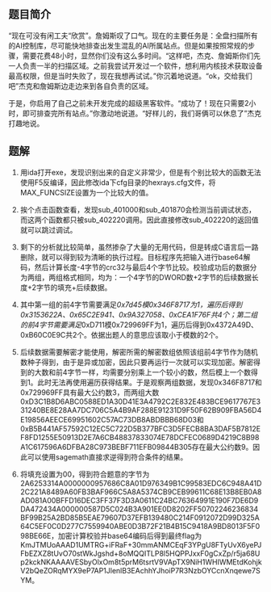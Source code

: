 ## 题目简介

“现在可没有闲工夫“欣赏”。詹姆斯叹了口气。现在的主要任务是：全盘扫描所有的AI控制库，尽可能快地排查出发生混乱的AI所属站点。但是如果按照常规的步骤，需要花费48小时，显然你们没有这么多时间。“这样吧，杰克、詹姆斯你们先一人负责一半的扫描区域。之前我尝试开发过一个软件，想利用内核技术获取设备最高权限，但是当时失败了，现在我想再试试。”你沉着地说道。“ok，交给我们吧”杰克和詹姆斯边走边来到各自负责的区域。

于是，你启用了自己之前未开发完成的超级黑客软件。“成功了！现在只需要2小时，即可排查完所有站点。”你激动地说道。“好样儿的，我们哥俩可以休息了”杰克打趣地说。

## 题解

1. 用ida打开exe，发现识别出来的自定义非常少，但是有个别比较大的函数无法使用F5反编译，因此修改ida下cfg目录的hexrays.cfg文件，将MAX_FUNCSIZE设置为一个比较大的值。

2. 挨个点击函数查看，发现sub_401000和sub_401870会检测当前调试状态，而这两个函数都只被sub_402220调用。因此直接修改sub_402220的返回值就可以跳过调试。
3. 剩下的分析就比较简单，虽然掺杂了大量的无用代码，但是转成C语言后一路删除，就可以得到较为清晰的执行过程。目标程序先把输入进行base64解码，然后计算长度-4字节的crc32与最后4个字节比较。校验成功后的数据分为两组，两组格式相同，均为：一个4字节的DWORD数+2字节的后续数据长度+2字节的填充+后续数据。
4. 其中第一组的前4字节需要满足*0x7d45模0x346F8717为1，遍历后得到0x3153622A、0x65C2E941、0x9A327058、0xCEA1F76F共4个；第二组的前4字节需要满足*0xD711模0x729969FF为1，遍历后得到0x4372A49D、0xB60C0E9C共2个。依据出题人的意思应该取小于模数的2个。
5. 后续数据需要解密才能使用，解密所需的解密数组依照该组前4字节作为随机数种子得到，由于是异或加密，因此只要再运行一次就可以实现加密。解密得到的大数和前4字节一样，均需要分别乘上一个较小的数，然后模上一个数得到1。此时无法再使用遍历获得结果。于是观察两组数据，发现0x346F8717和0x729969FF具有最大公约数3，而两组大数0xD3C1B8D6ABC0588ED1A30D41E3A4792C2E832E483BCE9617767E331240BE8E28AA7DC706C5A4B9AF288E91231D9F50F62B909FBA56D4E19856AEECE69951602C57AC73DB8ABDBBB68D03和0xB5B441AF57592C12EC5C722D5B377BFC3D5FECB8BA3DAF5B7812EF8FD1255E50913D2E7A6CB48837833074E78DCFEC0689D4219C8B98A1C617596A6DFBA28C973BEBF711EFB09844B305存在最大公约数9。因此可以使用sagemath直接求逆得到符合条件的结果。
6. 将填充设置为00，得到符合题意的字节为2A6253314A0000000957686C8A01D976349B1C99583EDC6C948A41D2C221A8489A60FB3BAF966C5A8A5374CB9CEB99611C68E13B8EB0A8AD081A00BFFD16DEC3FF37F3D3A0611C24BC76364991E190F7DE6D9DA472434A000000587D5C024B3A901EE0D8202FF50702246236834BF99B25A2BD85B5EAE79607D37EFB139480C214F0912072D99D325A64C5EF0C0D277C7559940ABE0D3B72F21B4B15C9418A9BD8013F5F098BE66E，加密计算校验并base64编码后得到最终flag为KmJTMUoAAAD1UMTRG+iFRaF+30mmANMCEqF3YPgU8FTyUvX6yePJFbEZXZ8tUvO70stWkJgshd+8oMQQITLP8l5HQPPJxxF0gCxZp/r5ja68Up2kckNKAAAAVESbyOlxOm8t5prM6tsrtV9VApTX9NiH1WHIWMEtdKohjkV2bQeZORqMYX9eP7AP1JlenlB3EAchhYJhoiP7R3NzbOYCcnXnqewe7SYM。
